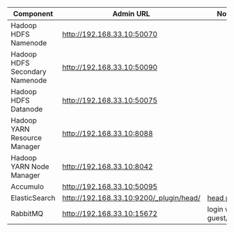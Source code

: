 
| Component                      | Admin URL                               | Notes                                                    |
| ------------------------------ | --------------------------------------- | -------------------------------------------------------- |
| Hadoop HDFS Namenode           | http://192.168.33.10:50070              |
| Hadoop HDFS Secondary Namenode | http://192.168.33.10:50090              |
| Hadoop HDFS Datanode           | http://192.168.33.10:50075              |
| Hadoop YARN Resource Manager   | http://192.168.33.10:8088               |
| Hadoop YARN Node Manager       | http://192.168.33.10:8042               |
| Accumulo                       | http://192.168.33.10:50095              |
| ElasticSearch                  | http://192.168.33.10:9200/_plugin/head/ | [head plugin](http://mobz.github.io/elasticsearch-head/) |
| RabbitMQ                       | http://192.168.33.10:15672              | login with guest/guest                                   |
